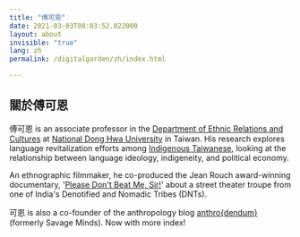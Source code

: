```yaml
---
title: "傅可恩"
date: 2021-03-03T08:03:52.022000
layout: about
invisible: "true"
lang: zh
permalink: /digitalgarden/zh/index.html

---
```


## 關於傅可恩

傅可恩 is an associate professor in the [Department of Ethnic Relations and Cultures](https://rc025.ndhu.edu.tw/?Lang=en) at [National Dong Hwa University](https://epage.ndhu.edu.tw/bin/home.php?Lang=en) in Taiwan. His research explores language revitalization efforts among [Indigenous Taiwanese](https://en.wikipedia.org/wiki/Taiwanese_indigenous_peoples), looking at the relationship between language ideology, indigeneity, and political economy. 

An ethnographic filmmaker, he co-produced the Jean Rouch award-winning documentary, '[Please Don't Beat Me, Sir!](https://pleasedontbeatmesir.fournineandahalf.com)' about a street theater troupe from one of India's Denotified and Nomadic Tribes (DNTs). 

可恩 is also a co-founder of the anthropology blog [anthro{dendum}](https://anthrodendum.org) (formerly Savage Minds). Now with more index!